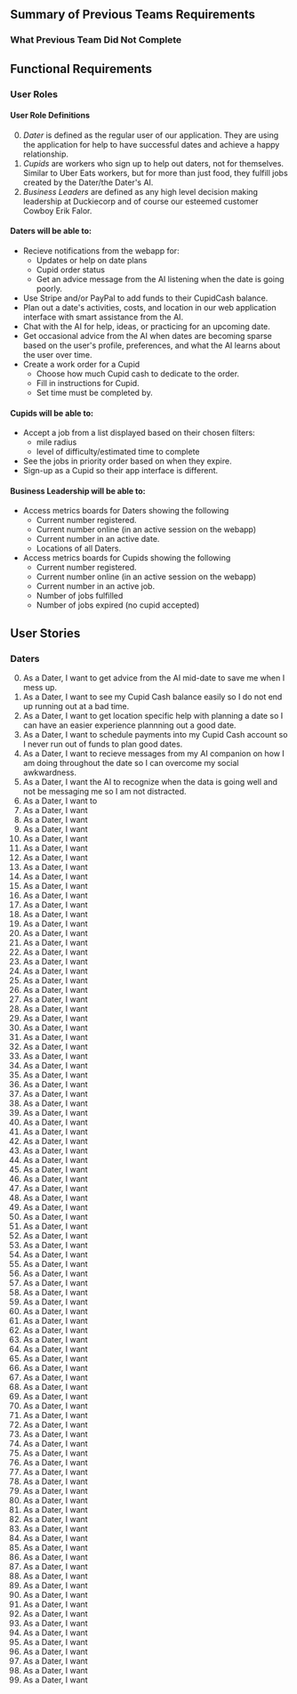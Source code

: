 ## Summary of Previous Teams Requirements

### What Previous Team Did Not Complete















## Functional Requirements
### User Roles
#### User Role Definitions
0. *Dater* is defined as the regular user of our application. They are using 
the application for help to have successful dates and achieve a happy
relationship.
0. *Cupids* are workers who sign up to help out daters, not for themselves.
Similar to Uber Eats workers, but for more than just food, they fulfill jobs
created by the Dater/the Dater's AI.
0. *Business Leaders* are defined as any high level decision making
leadership at Duckiecorp and of course our esteemed customer 
Cowboy Erik Falor.

#### Daters will be able to:
* Recieve notifications from the webapp for:
    * Updates or help on date plans
    * Cupid order status
    * Get an advice message from the AI listening when the date is going 
    poorly.
* Use Stripe and/or PayPal to add funds to their CupidCash balance.
* Plan out a date's activities, costs, and location in our web application 
interface with smart assistance from the AI.
* Chat with the AI for help, ideas, or practicing for an upcoming date.
* Get occasional advice from the AI when dates are becoming sparse 
based on the user's profile, preferences, and what the AI learns about the user 
over time. 
* Create a work order for a Cupid
    * Choose how much Cupid cash to dedicate to the order.
    * Fill in instructions for Cupid.
    * Set time must be completed by. 

#### Cupids will be able to:
* Accept a job from a list displayed based on their chosen filters:
    * mile radius
    * level of difficulty/estimated time to complete
* See the jobs in priority order based on when they expire. 
* Sign-up as a Cupid so their app interface is different.

#### Business Leadership will be able to:
* Access metrics boards for Daters showing the following
    * Current number registered.
    * Current number online (in an active session on the webapp)
    * Current number in an active date.
    * Locations of all Daters.
* Access metrics boards for Cupids showing the following
    * Current number registered.
    * Current number online (in an active session on the webapp)
    * Current number in an active job.
    * Number of jobs fulfilled
    * Number of jobs expired (no cupid accepted)

## User Stories
### Daters
0. As a Dater, I want to get advice from the AI mid-date to save me when I mess
up.
1. As a Dater, I want to see my Cupid Cash balance easily so I do not end up
running out at a bad time.
2. As a Dater, I want to get location specific help with planning a date so I 
can have an easier experience plannning out a good date.
3. As a Dater, I want to schedule payments into my Cupid Cash account so I never
run out of funds to plan good dates.
4. As a Dater, I want to recieve messages from my AI companion on how I am doing
throughout the date so I can overcome my social awkwardness.
5. As a Dater, I want the AI to recognize when the data is going well and not be
messaging me so I am not distracted.
6. As a Dater, I want to  
7. As a Dater, I want
8. As a Dater, I want
9. As a Dater, I want
10. As a Dater, I want
11. As a Dater, I want
12. As a Dater, I want
13. As a Dater, I want
14. As a Dater, I want
15. As a Dater, I want
16. As a Dater, I want
17. As a Dater, I want
18. As a Dater, I want
19. As a Dater, I want
20. As a Dater, I want
21. As a Dater, I want
22. As a Dater, I want
23. As a Dater, I want
24. As a Dater, I want
25. As a Dater, I want
26. As a Dater, I want
27. As a Dater, I want
28. As a Dater, I want
29. As a Dater, I want
30. As a Dater, I want
31. As a Dater, I want
32. As a Dater, I want
33. As a Dater, I want
34. As a Dater, I want
35. As a Dater, I want
36. As a Dater, I want
37. As a Dater, I want
38. As a Dater, I want
39. As a Dater, I want
40. As a Dater, I want
41. As a Dater, I want
42. As a Dater, I want
43. As a Dater, I want
44. As a Dater, I want
45. As a Dater, I want
46. As a Dater, I want
47. As a Dater, I want
48. As a Dater, I want
49. As a Dater, I want
50. As a Dater, I want
51. As a Dater, I want
52. As a Dater, I want
53. As a Dater, I want
54. As a Dater, I want
55. As a Dater, I want
56. As a Dater, I want
57. As a Dater, I want
58. As a Dater, I want
59. As a Dater, I want
60. As a Dater, I want
61. As a Dater, I want
62. As a Dater, I want
63. As a Dater, I want
64. As a Dater, I want
65. As a Dater, I want
66. As a Dater, I want
67. As a Dater, I want
68. As a Dater, I want
69. As a Dater, I want
70. As a Dater, I want
71. As a Dater, I want
72. As a Dater, I want
73. As a Dater, I want
74. As a Dater, I want
75. As a Dater, I want
76. As a Dater, I want
77. As a Dater, I want
78. As a Dater, I want
79. As a Dater, I want
80. As a Dater, I want
81. As a Dater, I want
82. As a Dater, I want
83. As a Dater, I want
84. As a Dater, I want
85. As a Dater, I want
86. As a Dater, I want
87. As a Dater, I want
88. As a Dater, I want
89. As a Dater, I want
90. As a Dater, I want
91. As a Dater, I want
92. As a Dater, I want
93. As a Dater, I want
94. As a Dater, I want
95. As a Dater, I want
96. As a Dater, I want
97. As a Dater, I want
98. As a Dater, I want
99. As a Dater, I want 